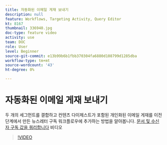 ```yaml
---
title: 자동화된 이메일 게재 보내기
description: null
feature: Workflows, Targeting Activity, Query Editor
kt: 8167
thumbnail: 336940.jpg
doc-type: feature video
activity: use
team: DOC
role: User
level: Beginner
source-git-commit: e13b99b6b1fbb370304fa6880d108799d1285dba
workflow-type: tm+mt
source-wordcount: '43'
ht-degree: 0%

---
```



# 자동화된 이메일 게재 보내기

두 개의 세그먼트를 결합하고 컨텐츠 다이제스트가 포함된 개인화된 이메일 게재를 이전 단계에서 만든 뉴스레터 구독 워크플로우에 추가하는 방법을 알아봅니다. [문서 및 수신자 구독 값을 쿼리합니다](/help/process-management/create-a-content-digest/query-articles-and-recipient-subscription-values.md) 비디오

>[!VIDEO](https://video.tv.adobe.com/v/336904?quality=12)
